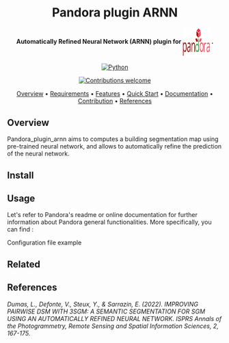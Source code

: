 <div align="center">
<h1 align="center"> Pandora plugin ARNN </h1>

<h4 align="center"> Automatically Refined Neural Network (ARNN) plugin for <a href="https://github.com/CNES/Pandora"><img align="center" src="https://raw.githubusercontent.com/CNES/Pandora/master/doc/sources/Images/logo/logo_typo.svg?inline=false" width="64" height="64"/></a>  .</h4>

[![Python](https://img.shields.io/badge/python-v3.6+-blue.svg)](https://www.python.org/downloads/release/python-360/)

[![Contributions welcome](https://img.shields.io/badge/contributions-welcome-orange.svg)](CONTRIBUTING.md)

<p>
  <a href="#overview">Overview</a> •
  <a href="#requirements">Requirements</a> •
  <a href="#features">Features</a> •
  <a href="#quick-start">Quick Start</a> •
  <a href="#documentation">Documentation</a> •
  <a href="#contribution">Contribution</a> •
  <a href="#references">References</a>
</p>
</div>

## Overview

Pandora_plugin_arnn aims to computes a building segmentation map using pre-trained neural network, and allows to automatically refine the prediction of the neural network. 

## Install


## Usage 

Let's refer to Pandora's readme or online documentation for further information about Pandora general functionalities.
More specifically, you can find :

Configuration file example

## Related

## References 

*Dumas, L., Defonte, V., Steux, Y., & Sarrazin, E. (2022). IMPROVING PAIRWISE DSM WITH 3SGM: A SEMANTIC SEGMENTATION FOR SGM USING AN AUTOMATICALLY REFINED NEURAL NETWORK. ISPRS Annals of the Photogrammetry, Remote Sensing and Spatial Information Sciences, 2, 167-175.*
